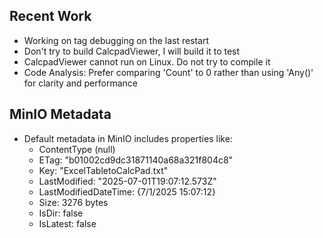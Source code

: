 ## Recent Work
- Working on tag debugging on the last restart
- Don't try to build CalcpadViewer, I will build it to test
- CalcpadViewer cannot run on Linux. Do not try to compile it
- Code Analysis: Prefer comparing 'Count' to 0 rather than using 'Any()' for clarity and performance

## MinIO Metadata
- Default metadata in MinIO includes properties like:
  - ContentType (null)
  - ETag: "b01002cd9dc31871140a68a321f804c8"
  - Key: "ExcelTabletoCalcPad.txt"
  - LastModified: "2025-07-01T19:07:12.573Z"
  - LastModifiedDateTime: {7/1/2025 15:07:12}
  - Size: 3276 bytes
  - IsDir: false
  - IsLatest: false